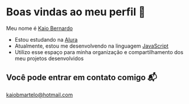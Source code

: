 # Boas vindas ao meu perfil 👋

Meu nome é <ins>Kaio Bernardo</ins>

+ Estou estudando na [Alura](https://www.alura.com.br/ "Site da Alura")
+ Atualmente, estou me desenvolvendo na linguagem [JavaScript](https://pt.wikipedia.org/wiki/JavaScript)
+ Utilizo esse espaço para minha organização e compartilhamento dos meu projetos desenvolvidos

## Você pode entrar em contato comigo 📬

kaiobmartelo@hotmail.com
